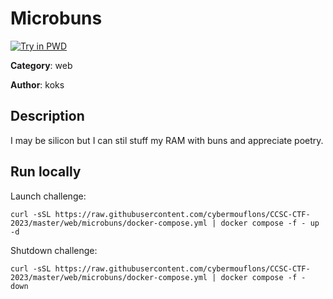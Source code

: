# Microbuns

[![Try in PWD](https://raw.githubusercontent.com/play-with-docker/stacks/master/assets/images/button.png)](https://labs.play-with-docker.com/?stack=https://raw.githubusercontent.com/cybermouflons/CCSC-CTF-2023/master/web/microbuns/docker-compose.yml)


**Category**: web

**Author**: koks

## Description

I may be silicon but I can stil stuff my RAM with buns and appreciate poetry.



## Run locally

Launch challenge:
```
curl -sSL https://raw.githubusercontent.com/cybermouflons/CCSC-CTF-2023/master/web/microbuns/docker-compose.yml | docker compose -f - up -d
```

Shutdown challenge:
```
curl -sSL https://raw.githubusercontent.com/cybermouflons/CCSC-CTF-2023/master/web/microbuns/docker-compose.yml | docker compose -f - down
```
